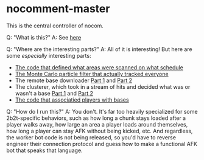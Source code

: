 # nocomment-master

This is the central controller of nocom.

Q: "What is this?"
A: See [here](https://github.com/nerdsinspace/nocom-explanation/blob/main/README.md)

Q: "Where are the interesting parts?"
A: All of it is interesting! But here are some *especially* interesting parts:
* [The code that defined what areas were scanned on what schedule](src/main/java/nocomment/master/tracking/TrackyTrackyManager.java#L35-L67)
* [The Monte Carlo particle filter that actually tracked everyone](src/main/java/nocomment/master/tracking/MonteCarloParticleFilterMode.java#L192-L394)
* The remote base downloader [Part 1](src/main/java/nocomment/master/slurp/BlockCheckManager.java) and [Part 2](src/main/java/nocomment/master/slurp/SlurpManager.java)
* The clusterer, which took in a stream of hits and decided what was or wasn't a base [Part 1](src/main/java/nocomment/master/clustering/Aggregator.java) and [Part 2](src/main/java/nocomment/master/clustering/DBSCAN.java)
* [The code that associatied players with bases](src/main/java/nocomment/master/util/Associator.java#L53-L127)

Q: "How do I run this?"
A: You don't. It's far too heavily specialized for some 2b2t-specific behaviors, such as how long a chunk stays loaded after a player walks away, how large an area a player loads around themselves, how long a player can stay AFK without being kicked, etc. And regardless, the worker bot code is not being released, so you'd have to reverse engineer their connection protocol and guess how to make a functional AFK bot that speaks that language.

